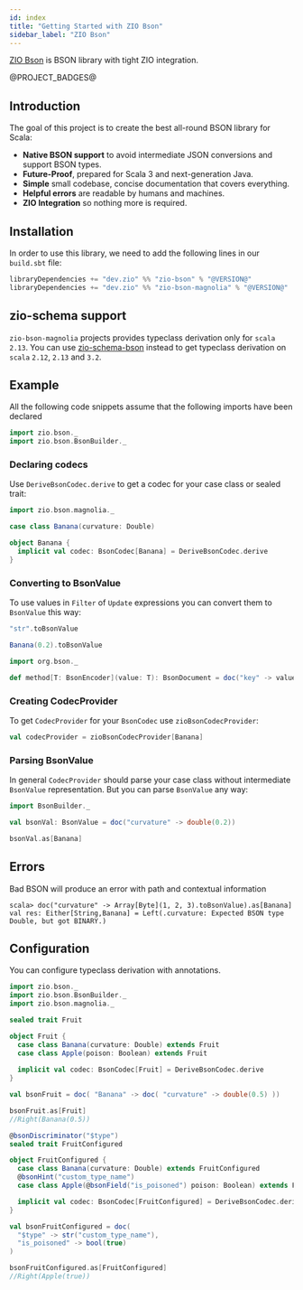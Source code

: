 ```yaml
---
id: index
title: "Getting Started with ZIO Bson"
sidebar_label: "ZIO Bson"
---
```


[ZIO Bson](https://github.com/zio/zio-bson) is BSON library with tight ZIO integration.

@PROJECT_BADGES@

## Introduction

The goal of this project is to create the best all-round BSON library for Scala:

- **Native BSON support** to avoid intermediate JSON conversions and support BSON types.
- **Future-Proof**, prepared for Scala 3 and next-generation Java.
- **Simple** small codebase, concise documentation that covers everything.
- **Helpful errors** are readable by humans and machines.
- **ZIO Integration** so nothing more is required.

## Installation

In order to use this library, we need to add the following lines in our `build.sbt` file:

```scala
libraryDependencies += "dev.zio" %% "zio-bson" % "@VERSION@"
libraryDependencies += "dev.zio" %% "zio-bson-magnolia" % "@VERSION@"
```

## zio-schema support

`zio-bson-magnolia` projects provides typeclass derivation only for `scala` `2.13`.
You can use [zio-schema-bson](https://github.com/zio/zio-schema/) instead to get typeclass derivation on `scala` `2.12`, `2.13` and `3.2`.

## Example

All the following code snippets assume that the following imports have been declared

```scala
import zio.bson._
import zio.bson.BsonBuilder._
```

### Declaring codecs

Use `DeriveBsonCodec.derive` to get a codec for your case class or sealed trait:

```scala
import zio.bson.magnolia._

case class Banana(curvature: Double)

object Banana {
  implicit val codec: BsonCodec[Banana] = DeriveBsonCodec.derive
}
```

### Converting to BsonValue

To use values in `Filter` of `Update` expressions you can convert them to `BsonValue` this way:

```scala
"str".toBsonValue

Banana(0.2).toBsonValue

import org.bson._

def method[T: BsonEncoder](value: T): BsonDocument = doc("key" -> value.toBsonValue)
```

### Creating CodecProvider

To get `CodecProvider` for your `BsonCodec` use `zioBsonCodecProvider`:

```scala
val codecProvider = zioBsonCodecProvider[Banana]
```

### Parsing BsonValue

In general `CodecProvider` should parse your case class without intermediate `BsonValue` representation.
But you can parse `BsonValue` any way:

```scala
import BsonBuilder._

val bsonVal: BsonValue = doc("curvature" -> double(0.2))

bsonVal.as[Banana]
```

## Errors

Bad BSON will produce an error with path and contextual information

```
scala> doc("curvature" -> Array[Byte](1, 2, 3).toBsonValue).as[Banana]
val res: Either[String,Banana] = Left(.curvature: Expected BSON type Double, but got BINARY.)
```

## Configuration

You can configure typeclass derivation with annotations.

```scala mdoc:compile-only
import zio.bson._
import zio.bson.BsonBuilder._
import zio.bson.magnolia._

sealed trait Fruit

object Fruit {
  case class Banana(curvature: Double) extends Fruit
  case class Apple(poison: Boolean) extends Fruit
  
  implicit val codec: BsonCodec[Fruit] = DeriveBsonCodec.derive
}

val bsonFruit = doc( "Banana" -> doc( "curvature" -> double(0.5) ))

bsonFruit.as[Fruit]
//Right(Banana(0.5))

@bsonDiscriminator("$type")
sealed trait FruitConfigured

object FruitConfigured {
  case class Banana(curvature: Double) extends FruitConfigured
  @bsonHint("custom_type_name")
  case class Apple(@bsonField("is_poisoned") poison: Boolean) extends FruitConfigured

  implicit val codec: BsonCodec[FruitConfigured] = DeriveBsonCodec.derive
}

val bsonFruitConfigured = doc(
  "$type" -> str("custom_type_name"),
  "is_poisoned" -> bool(true)
)

bsonFruitConfigured.as[FruitConfigured]
//Right(Apple(true))
```
